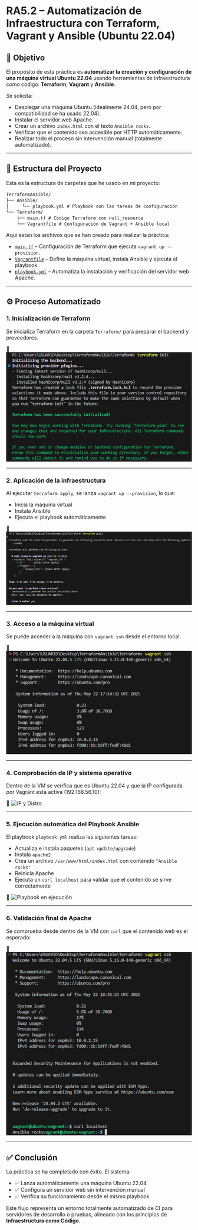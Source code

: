 # RA5.2 – Automatización de Infraestructura con Terraform, Vagrant y Ansible (Ubuntu 22.04)

## 🎯 Objetivo

El propósito de esta práctica es **automatizar la creación y configuración de una máquina virtual Ubuntu 22.04** usando herramientas de infraestructura como código: **Terraform**, **Vagrant** y **Ansible**.

Se solicita:
- Desplegar una máquina Ubuntu (idealmente 24.04, pero por compatibilidad se ha usado 22.04).
- Instalar el servidor web Apache.
- Crear un archivo `index.html` con el texto `Ansible rocks`.
- Verificar que el contenido sea accesible por HTTP automáticamente.
- Realizar todo el proceso sin intervención manual (totalmente automatizado).

---

## 🧱 Estructura del Proyecto

Esta es la estructura de carpetas que he usado en mi proyecto:

```
TerraformAnsible/
├── Ansible/
│     └── playbook.yml # Playbook con las tareas de configuración
└── Terraform/
    ├── main.tf # Código Terraform con null_resource
    └── Vagrantfile # Configuración de Vagrant + Ansible local
```

Aquí estan los archivos que se han creado para realizar la práctica:

- [`main.tf`](https://github.com/marconajcoz/pps-1033563/raw/main/RA5/RA5_2/assets/code/main.tf) – Configuración de Terraform que ejecuta `vagrant up --provision`.
- [`Vagrantfile`](https://github.com/marconajcoz/pps-1033563/raw/main/RA5/RA5_2/assets/code/vagrantfile) – Define la máquina virtual, instala Ansible y ejecuta el playbook.
- [`playbook.yml`](https://github.com/marconajcoz/pps-1033563/raw/main/RA5/RA5_2/assets/code/playbook.yml) – Automatiza la instalación y verificación del servidor web Apache.

---

## ⚙️ Proceso Automatizado

### 1. Inicialización de Terraform

Se inicializa Terraform en la carpeta `Terraform/` para preparar el backend y proveedores.

📸 ![Terraform Init](https://github.com/marconajcoz/pps-1033563/raw/main/RA5/RA5_2/assets/images/1-TerraformInit.PNG)

---

### 2. Aplicación de la infraestructura

Al ejecutar `terraform apply`, se lanza `vagrant up --provision`, lo que:
- Inicia la máquina virtual
- Instala Ansible
- Ejecuta el playbook automáticamente

📸 ![Terraform Apply](https://github.com/marconajcoz/pps-1033563/raw/main/RA5/RA5_2/assets/images/2-TerraformApply.PNG)

---

### 3. Acceso a la máquina virtual

Se puede acceder a la máquina con `vagrant ssh` desde el entorno local:

📸 ![SSH acceso](https://github.com/marconajcoz/pps-1033563/raw/main/RA5/RA5_2/assets/images/3-VagrantSSH(acceder).PNG)

---

### 4. Comprobación de IP y sistema operativo

Dentro de la VM se verifica que es Ubuntu 22.04 y que la IP configurada por Vagrant está activa (192.168.56.10):

📸 ![IP y Distro](https://github.com/marconajcoz/pps-1033563/raw/main/RA5/RA5_2/assets/images/4-ComprobarIPyDistribución.PNG)

---

### 5. Ejecución automática del Playbook Ansible

El playbook `playbook.yml` realiza las siguientes tareas:
- Actualiza e instala paquetes (`apt update/upgrade`)
- Instala `apache2`
- Crea un archivo `/var/www/html/index.html` con contenido `"Ansible rocks"`
- Reinicia Apache
- Ejecuta un `curl localhost` para validar que el contenido se sirve correctamente

📸 ![Playbook en ejecución](https://github.com/marconajcoz/pps-1033563/raw/main/RA5/RA5_2/assets/images/5-DemostraciónPlaybookEjecutado.PNG)

---

### 6. Validación final de Apache

Se comprueba desde dentro de la VM con `curl` que el contenido web es el esperado:

📸 ![Comprobación curl](https://github.com/marconajcoz/pps-1033563/raw/main/RA5/RA5_2/assets/images/6-ComprobarApacheFunciona.PNG)

---

## ✅ Conclusión

La práctica se ha completado con éxito. El sistema:

- ✅ Lanza automáticamente una máquina Ubuntu 22.04  
- ✅ Configura un servidor web sin intervención manual  
- ✅ Verifica su funcionamiento desde el mismo playbook  

Este flujo representa un entorno totalmente automatizado de CI para servidores de desarrollo o pruebas, alineado con los principios de **Infraestructura como Código**.
